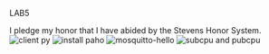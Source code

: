 LAB5

I pledge my honor that I have abided by the Stevens Honor System.
![client py](https://user-images.githubusercontent.com/73567446/167233686-8ab935f4-edf1-4f81-8f3e-c6c0229ac4c4.png)
![install paho](https://user-images.githubusercontent.com/73567446/167233684-74e1a916-c734-4cc6-813c-4d252e336d8a.png)
![mosquitto-hello](https://user-images.githubusercontent.com/73567446/167994213-1be28702-99c3-4fd8-bc38-74f7e9ada849.png)
![subcpu and pubcpu](https://user-images.githubusercontent.com/73567446/167994218-b2097f12-e24e-43e8-8cbb-ff0a256028e0.png)
